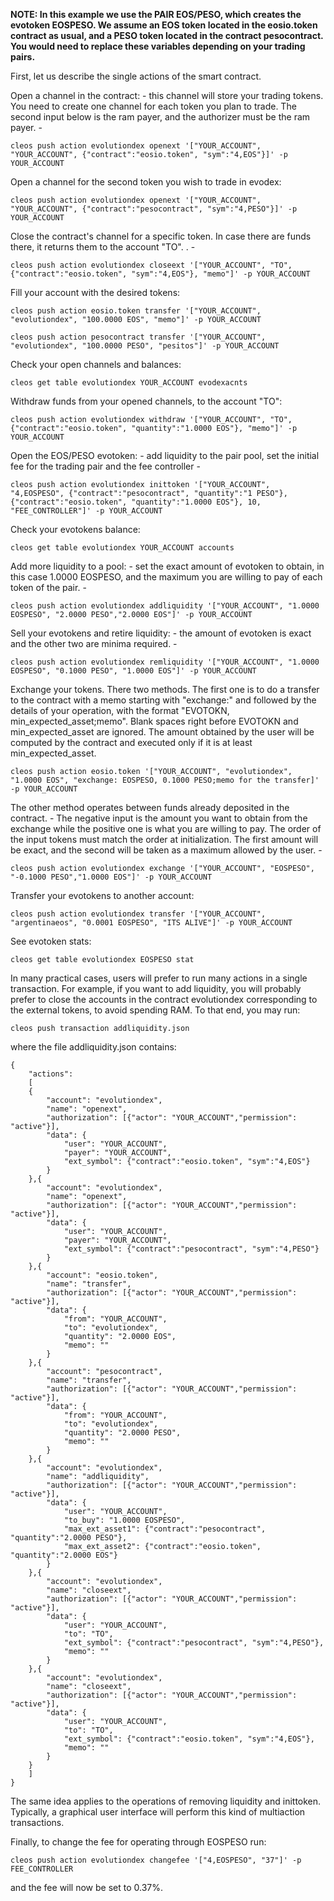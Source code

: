 **NOTE: In this example we use the PAIR EOS/PESO, which creates the evotoken EOSPESO. We assume an EOS token located in the eosio.token contract as usual, and a PESO token located in the contract pesocontract. You would need to replace these variables depending on your trading pairs.** 

First, let us describe the single actions of the smart contract.

Open a channel in the contract: - this channel will store your trading tokens. You need to create one channel for each token you plan to trade. The second input below is the ram payer, and the authorizer must be the ram payer. -

    cleos push action evolutiondex openext '["YOUR_ACCOUNT", "YOUR_ACCOUNT", {"contract":"eosio.token", "sym":"4,EOS"}]' -p YOUR_ACCOUNT

Open a channel for the second token you wish to trade in evodex:

    cleos push action evolutiondex openext '["YOUR_ACCOUNT", "YOUR_ACCOUNT", {"contract":"pesocontract", "sym":"4,PESO"}]' -p YOUR_ACCOUNT

Close the contract's channel for a specific token. In case there are funds there,
it returns them to the account "TO".
. -

    cleos push action evolutiondex closeext '["YOUR_ACCOUNT", "TO", {"contract":"eosio.token", "sym":"4,EOS"}, "memo"]' -p YOUR_ACCOUNT

Fill your account with the desired tokens:

    cleos push action eosio.token transfer '["YOUR_ACCOUNT", "evolutiondex", "100.0000 EOS", "memo"]' -p YOUR_ACCOUNT

    cleos push action pesocontract transfer '["YOUR_ACCOUNT", "evolutiondex", "100.0000 PESO", "pesitos"]' -p YOUR_ACCOUNT

Check your open channels and balances:

    cleos get table evolutiondex YOUR_ACCOUNT evodexacnts

Withdraw funds from your opened channels, to the account "TO":

    cleos push action evolutiondex withdraw '["YOUR_ACCOUNT", "TO", {"contract":"eosio.token", "quantity":"1.0000 EOS"}, "memo"]' -p YOUR_ACCOUNT

Open the EOS/PESO evotoken: - add liquidity to the pair pool, set the initial fee for the trading pair and the fee controller -

    cleos push action evolutiondex inittoken '["YOUR_ACCOUNT", "4,EOSPESO", {"contract":"pesocontract", "quantity":"1 PESO"}, {"contract":"eosio.token", "quantity":"1.0000 EOS"}, 10, "FEE_CONTROLLER"]' -p YOUR_ACCOUNT

Check your evotokens balance:

    cleos get table evolutiondex YOUR_ACCOUNT accounts

Add more liquidity to a pool: - set the exact amount of evotoken to obtain, in this case 1.0000 EOSPESO, 
and the maximum you are willing to pay of each token of the pair. -

    cleos push action evolutiondex addliquidity '["YOUR_ACCOUNT", "1.0000 EOSPESO", "2.0000 PESO","2.0000 EOS"]' -p YOUR_ACCOUNT

Sell your evotokens and retire liquidity: - the amount of evotoken is exact and the other two are minima required. -

    cleos push action evolutiondex remliquidity '["YOUR_ACCOUNT", "1.0000 EOSPESO", "0.1000 PESO", "1.0000 EOS"]' -p YOUR_ACCOUNT

Exchange your tokens.
There two methods. The first one is to do a transfer to the contract with a memo starting with "exchange:" and followed by the details of your operation, with the format "EVOTOKN, min_expected_asset;memo". Blank spaces right before EVOTOKN and min_expected_asset are ignored. The amount obtained by the user will be computed by the contract and executed only if it is at least min_expected_asset. 

    cleos push action eosio.token '["YOUR_ACCOUNT", "evolutiondex", "1.0000 EOS", "exchange: EOSPESO, 0.1000 PESO;memo for the transfer]' -p YOUR_ACCOUNT

The other method operates between funds already deposited in the contract. - The negative input is the amount you want to obtain from the exchange while the positive
one is what you are willing to pay. The order of the input tokens must match the order at initialization. The first amount will be exact, and the second will be taken as a maximum allowed by the user. -

    cleos push action evolutiondex exchange '["YOUR_ACCOUNT", "EOSPESO", "-0.1000 PESO","1.0000 EOS"]' -p YOUR_ACCOUNT

Transfer your evotokens to another account:

    cleos push action evolutiondex transfer '["YOUR_ACCOUNT", "argentinaeos", "0.0001 EOSPESO", "ITS ALIVE"]' -p YOUR_ACCOUNT

See evotoken stats:

    cleos get table evolutiondex EOSPESO stat

In many practical cases, users will prefer to run many actions in a single transaction.
For example, if you want to add liquidity, you will probably prefer to close the accounts in the contract evolutiondex corresponding to the external tokens, to avoid spending RAM. To that end, you may run:

    cleos push transaction addliquidity.json

where the file addliquidity.json contains:

    {
        "actions":
        [
        {
            "account": "evolutiondex",
            "name": "openext",
            "authorization": [{"actor": "YOUR_ACCOUNT","permission": "active"}],
            "data": {
                "user": "YOUR_ACCOUNT",
                "payer": "YOUR_ACCOUNT",
                "ext_symbol": {"contract":"eosio.token", "sym":"4,EOS"}
            }
        },{
            "account": "evolutiondex",
            "name": "openext",
            "authorization": [{"actor": "YOUR_ACCOUNT","permission": "active"}],
            "data": {
                "user": "YOUR_ACCOUNT",
                "payer": "YOUR_ACCOUNT",
                "ext_symbol": {"contract":"pesocontract", "sym":"4,PESO"}
            }
        },{
            "account": "eosio.token",
            "name": "transfer",
            "authorization": [{"actor": "YOUR_ACCOUNT","permission": "active"}],
            "data": {
                "from": "YOUR_ACCOUNT",
                "to": "evolutiondex",
                "quantity": "2.0000 EOS",
                "memo": ""
            }
        },{
            "account": "pesocontract",
            "name": "transfer",
            "authorization": [{"actor": "YOUR_ACCOUNT","permission": "active"}],
            "data": {
                "from": "YOUR_ACCOUNT",
                "to": "evolutiondex",
                "quantity": "2.0000 PESO",
                "memo": ""
            }
        },{
            "account": "evolutiondex",
            "name": "addliquidity",
            "authorization": [{"actor": "YOUR_ACCOUNT","permission": "active"}],
            "data": {
                "user": "YOUR_ACCOUNT",
                "to_buy": "1.0000 EOSPESO",
                "max_ext_asset1": {"contract":"pesocontract", "quantity":"2.0000 PESO"},
                "max_ext_asset2": {"contract":"eosio.token", "quantity":"2.0000 EOS"}
            }
        },{
            "account": "evolutiondex",
            "name": "closeext",
            "authorization": [{"actor": "YOUR_ACCOUNT","permission": "active"}],
            "data": {
                "user": "YOUR_ACCOUNT",
                "to": "TO",
                "ext_symbol": {"contract":"pesocontract", "sym":"4,PESO"},
                "memo": ""
            }
        },{
            "account": "evolutiondex",
            "name": "closeext",
            "authorization": [{"actor": "YOUR_ACCOUNT","permission": "active"}],
            "data": {
                "user": "YOUR_ACCOUNT",
                "to": "TO",                
                "ext_symbol": {"contract":"eosio.token", "sym":"4,EOS"},
                "memo": ""
            }
        }
        ]
    }    

The same idea applies to the operations of removing liquidity and inittoken.
Typically, a graphical user interface will perform this kind of multiaction transactions.

Finally, to change the fee for operating through EOSPESO run:

    cleos push action evolutiondex changefee '["4,EOSPESO", "37"]' -p FEE_CONTROLLER

and the fee will now be set to 0.37%.
